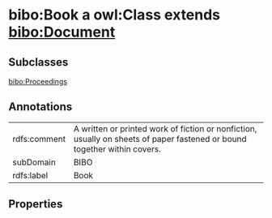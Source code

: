 # bibo:Book a owl:Class extends [bibo:Document](/ontology/bibo/Document)

## Subclasses

[bibo:Proceedings](/ontology/bibo/Proceedings)

## Annotations

|||
|-----|-----|
|rdfs:comment|A written or printed work of fiction or nonfiction, usually on sheets of paper fastened or bound together within covers.|
|subDomain|BIBO|
|rdfs:label|Book|

## Properties

